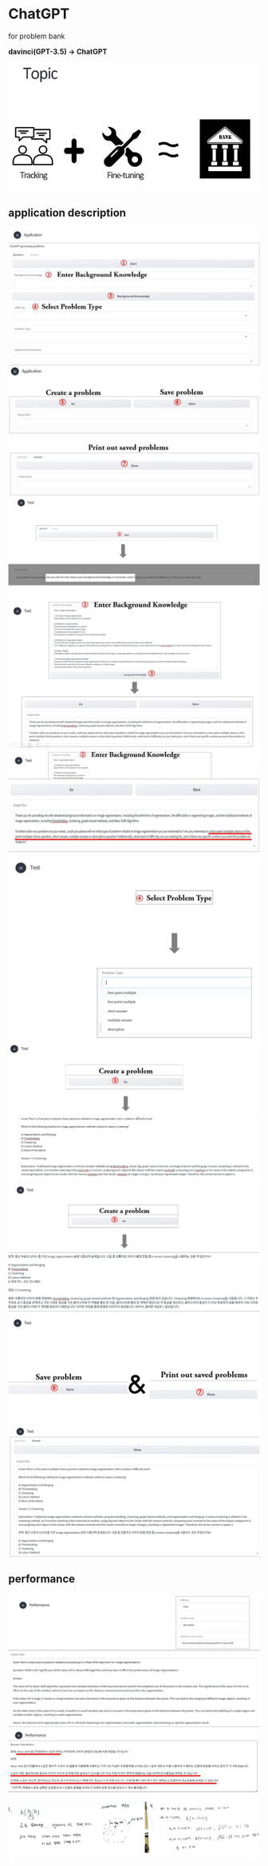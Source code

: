 # ChatGPT
for problem bank

<strong> davinci(GPT-3.5) -> ChatGPT</string>

![1](./image/1.JPG)

## application description
![2](./image/2.JPG)
![3](./image/3.JPG)
![4](./image/4.JPG)
![5](./image/5.JPG)
![6](./image/6.JPG)
![7](./image/7.JPG)
![8](./image/8.JPG)
![9](./image/9.JPG)
![10](./image/10.JPG)
![11](./image/11.JPG)

## performance
![12](./image/12.JPG)
![13](./image/13.JPG)
